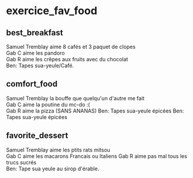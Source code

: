 # exercice_fav_food


## best_breakfast
Samuel Tremblay aime 8 cafés et 3 paquet de clopes  
Gab C aime les pandoro  
Gab R aime les crêpes aux fruits avec du chocolat  
Ben: Tapes sua-yeule/Café.
## comfort_food
Samuel Tremblay la bouffe que quelqu'un d'autre me fait  
Gab C aime la poutine du mc-do :(  
Gab R aime la pizza (SANS ANANAS)
Ben: Tapes sua-yeule épicées
Ben: Tapes sua-yeule épicées
## favorite_dessert
Samuel Tremblay aime les ptits rats mitsou  
Gab C aime les macarons Francais ou Italiens
Gab R aime pas mal tous les trucs sucrés  
Ben: Tape sua yeule au sirop d'érable.
